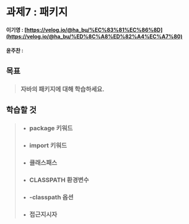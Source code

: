 # 과제7 : 패키지

#### 이기영 : [https://velog.io/@ha_bu/%EC%83%81%EC%86%8D](https://velog.io/@ha_bu/%ED%8C%A8%ED%82%A4%EC%A7%80)
#### 윤주찬 : 

## 목표
> ### 자바의 패키지에 대해 학습하세요.

## 학습할 것
> - ### package 키워드
> 
> - ### import 키워드
> 
> - ### 클래스패스
> 
> - ### CLASSPATH 환경변수
> 
> - ### -classpath 옵션
>
> - ### 접근지시자
> 

